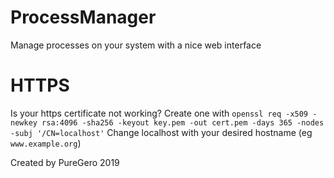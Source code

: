 # ProcessManager
Manage processes on your system with a nice web interface

# HTTPS
Is your https certificate not working? Create one with
`openssl req -x509 -newkey rsa:4096 -sha256 -keyout key.pem -out cert.pem -days 365 -nodes -subj '/CN=localhost'`
Change localhost with your desired hostname (eg `www.example.org`)

Created by PureGero 2019
